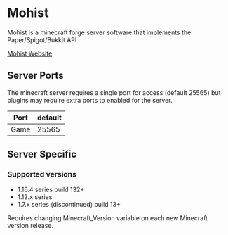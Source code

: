 # Mohist

Mohist is a minecraft forge server software that implements the Paper/Spigot/Bukkit API.

[Mohist Website](https://mohistmc.com/)

## Server Ports

The minecraft server requires a single port for access (default 25565) but plugins may require extra ports to enabled for the server.

| Port  | default |
|-------|---------|
| Game  | 25565   |

## Server Specific

### Supported versions

- 1.16.4 series build 132+
- 1.12.x series
- 1.7.x series (discontinued) build 13+

Requires changing Minecraft_Version variable on each new Minecraft version release.
